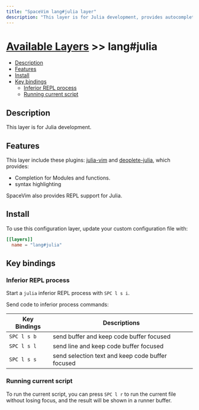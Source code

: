 ```yaml
---
title: "SpaceVim lang#julia layer"
description: "This layer is for Julia development, provides autocompletion, syntax checking and code formatting"
---
```


# [Available Layers](../../) >> lang#julia

<!-- vim-markdown-toc GFM -->

- [Description](#description)
- [Features](#features)
- [Install](#install)
- [Key bindings](#key-bindings)
  - [Inferior REPL process](#inferior-repl-process)
  - [Running current script](#running-current-script)

<!-- vim-markdown-toc -->

## Description

This layer is for Julia development.

## Features

This layer include these plugins: [julia-vim](https://github.com/JuliaEditorSupport/julia-vim) and
[deoplete-julia](https://github.com/JuliaEditorSupport/deoplete-julia), which provides:

- Completion for Modules and functions.
- syntax highlighting

SpaceVim also provides REPL support for Julia.

## Install

To use this configuration layer, update your custom configuration file with:

```toml
[[layers]]
  name = "lang#julia"
```

## Key bindings

### Inferior REPL process

Start a `julia` inferior REPL process with `SPC l s i`.

Send code to inferior process commands:

| Key Bindings | Descriptions                                     |
| ------------ | ------------------------------------------------ |
| `SPC l s b`  | send buffer and keep code buffer focused         |
| `SPC l s l`  | send line and keep code buffer focused           |
| `SPC l s s`  | send selection text and keep code buffer focused |

### Running current script

To run the current script, you can press `SPC l r` to run the current file without losing focus, and the result will be shown in a runner buffer.
